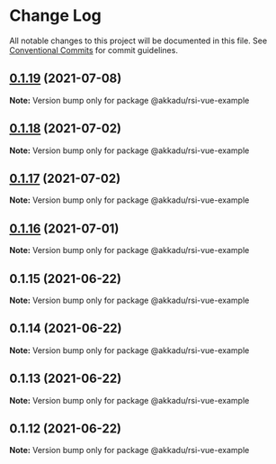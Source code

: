 # Change Log

All notable changes to this project will be documented in this file.
See [Conventional Commits](https://conventionalcommits.org) for commit guidelines.

## [0.1.19](https://github.com/Akkadu/rsi-api-widgets/compare/@akkadu/rsi-vue-example@0.1.18...@akkadu/rsi-vue-example@0.1.19) (2021-07-08)

**Note:** Version bump only for package @akkadu/rsi-vue-example





## [0.1.18](https://github.com/Akkadu/rsi-api-widgets/compare/@akkadu/rsi-vue-example@0.1.17...@akkadu/rsi-vue-example@0.1.18) (2021-07-02)

**Note:** Version bump only for package @akkadu/rsi-vue-example





## [0.1.17](https://github.com/Akkadu/rsi-api-widgets/compare/@akkadu/rsi-vue-example@0.1.16...@akkadu/rsi-vue-example@0.1.17) (2021-07-02)

**Note:** Version bump only for package @akkadu/rsi-vue-example





## [0.1.16](https://github.com/Akkadu/rsi-api-widgets/compare/@akkadu/rsi-vue-example@0.1.15...@akkadu/rsi-vue-example@0.1.16) (2021-07-01)

**Note:** Version bump only for package @akkadu/rsi-vue-example





## 0.1.15 (2021-06-22)

**Note:** Version bump only for package @akkadu/rsi-vue-example





## 0.1.14 (2021-06-22)

**Note:** Version bump only for package @akkadu/rsi-vue-example





## 0.1.13 (2021-06-22)

**Note:** Version bump only for package @akkadu/rsi-vue-example





## 0.1.12 (2021-06-22)

**Note:** Version bump only for package @akkadu/rsi-vue-example
